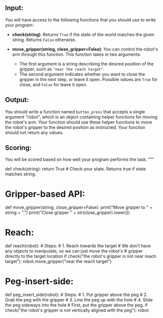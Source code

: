 

## Input: ##

You will have access to the following functions that you should use to write
your program:

* **check(string)**: Returns `True` if the state of the world matches the given
    string. Returns `False` otherwise.
* **move_gripper(string, close_gripper=False)**: You can control the
    robot's arm through this function.
    This function takes in two arguments:

    * The first argument is a string describing the desired position of
      the gripper, such as `"near the reach target"`.
    * The second argument indicates whether you want to close the
      gripper in the next step, or leave it open.
      Possible values are `True` for close, and `False` for leave it open.

## Output: ##

You should write a function named `button_press` that accepts a single argument
"robot", which is an object containing helper functions for moving the robot's
arm. Your function should use these helper functions to move the robot's gripper
to the desired position as instructed. Your function should not return any
values.

## Scoring: ##

You will be scored based on how well your program performs the task.
"""


def check(string):
    return True  # Check your state. Returns true if state matches string.


# Gripper-based API:


def move_gripper(string, close_gripper=False):
    print("Move gripper to " + string + ".")
    print("Close gripper " + str(close_gripper).lower())


# Reach:
def reach(robot):
    # Steps:
    #  1. Reach towards the target
    # We don't have any objects to manipulate, so we can just move the robot's
    # gripper directly to the target location
    if check("the robot's gripper is not near reach target"):
        robot.move_gripper("near the reach target")


# Peg-insert-side:
def peg_insert_side(robot):
    # Steps:
    #  1. Put gripper above the peg
    #  2. Grab the peg with the gripper
    #  3. Line the peg up with the hole
    #  4. Slide the peg sideways into the hole
    # First, put the gripper above the peg.
    if check("the robot's gripper is not vertically aligned with the peg"):
        robot.